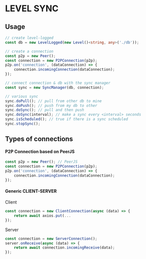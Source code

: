 # LEVEL SYNC

## Usage

```typescript
// create level-logged
const db = new LevelLogged(new Level()<string, any>('./db'));

// create a connection
const p2p = new Peer();
const connection = new P2PConnection(p2p);
p2p.on('connection', (dataConnection) => {
    connection.incomingConnection(dataConnection);
});

// connect connection & db with the sync manager
const sync = new SyncManager(db, connection);

// various sync
sync.doPull(); // pull from other db to mine
sync.doPush(); // push from my db to other
sync.doSync(); // pull and then push
sync.doSync(interval); // make a sync every <interval> seconds
sync.isScheduled(); // true if there is a sync scheduled
sync.stopSync();
```

## Types of connections

#### P2P Connection based on PeerJS

```typescript
const p2p = new Peer(); // PeerJS
const connection = new P2PConnection(p2p);
p2p.on('connection', (dataConnection) => {
    connection.incomingConnection(dataConnection);
});
```

#### Generic CLIENT-SERVER

Client

```typescript
const connection = new ClientConnection(async (data) => {
    return await axios.put(...
});
```

Server

```typescript
const connection = new ServerConnection();
server.onReceive(async (data) => {
    return await connection.incomingReceive(data);
});
```
